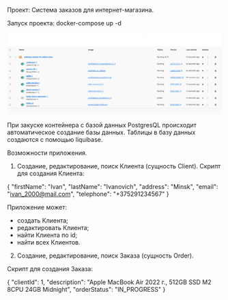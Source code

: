 Проект: Система заказов для интернет-магазина.

Запуск проекта: docker-compose up -d

   ![img.png](img/img1.png)

При закуске контейнера с базой данных PostgresQL происходит автоматическое создание базы данных. Таблицы в базу данных создаются с помощью liquibase.

Возможности приложения.
1. Создание, редактирование, поиск Клиента (сущность Client).
Скрипт для создания Клиента:

{
"firstName": "Ivan",
"lastName": "Ivanovich",
"address": "Minsk",
"email": "ivan_2000@mail.com",
"telephone": "+375291234567"
} 

Приложение может:
- создать Клиента;
- редактировать Клиента;
- найти Клиента по id;
- найти всех Клиентов.

2. Создание, редактирование, поиск Заказа (сущность Order).

Скрипт для создания Заказа:

{
"clientId": 1,
"description": "Apple MacBook Air 2022 г., 512GB SSD M2 8CPU 24GB Midnight",
"orderStatus": "IN_PROGRESS"
}  






